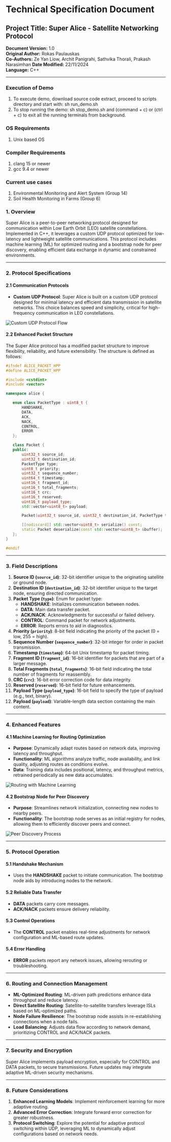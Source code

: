 # Technical Specification Document

## Project Title: Super Alice - Satellite Networking Protocol

**Document Version:** 1.0  
**Original Author:** Rokas Paulauskas  
**Co-Authors:** Ze Yan Liow, Archit Panigrahi, Sathvika Thorali, Prakash Narasimhan
**Date Modified:** 22/11/2024  
**Language:** C++

---

### Execution of Demo

1. To execute demo, download source code extract, proceed to scripts directory and start with: sh run_demo.sh
2. To stop running the demo: sh stop_demo.sh and (command + c) or (ctrl + c) to exit all the running terminals from background.

### OS Requirements

1. Unix based OS

### Compiler Requirements

1. clang 15 or newer
2. gcc 9.4 or newer

### Current use cases

1. Environmental Monitoring and Alert System (Group 14)
2. Soil Health Monitoring in Farms (Group 6)

### 1. Overview

Super Alice is a peer-to-peer networking protocol designed for communication within Low Earth Orbit (LEO) satellite constellations. Implemented in C++, it leverages a custom UDP protocol optimized for low-latency and lightweight satellite communications. This protocol includes machine learning (ML) for optimized routing and a bootstrap node for peer discovery, enabling efficient data exchange in dynamic and constrained environments.

---

### 2. Protocol Specifications

#### 2.1 Communication Protocols

- **Custom UDP Protocol**: Super Alice is built on a custom UDP protocol designed for minimal latency and efficient data transmission in satellite networks. This choice balances speed and simplicity, critical for high-frequency communication in LEO constellations.

![Custom UDP Protocol Flow](https://i.imgur.com/RWAAazL.png "Custom UDP Protocol Flow")

#### 2.2 Enhanced Packet Structure

The Super Alice protocol has a modified packet structure to improve flexibility, reliability, and future extensibility. The structure is defined as follows:

```cpp
#ifndef ALICE_PACKET_HPP
#define ALICE_PACKET_HPP

#include <cstdint>
#include <vector>

namespace alice {

   enum class PacketType : uint8_t {
       HANDSHAKE,
       DATA,
       ACK,
       NACK,
       CONTROL,
       ERROR
   };

   class Packet {
   public:
       uint32_t source_id;
       uint32_t destination_id;
       PacketType type;
       uint8_t priority;
       uint32_t sequence_number;
       uint64_t timestamp;
       uint16_t fragment_id;
       uint16_t total_fragments;
       uint16_t crc;
       uint16_t reserved;
       uint16_t payload_type;
       std::vector<uint8_t> payload;

       Packet(uint32_t source_id, uint32_t destination_id, PacketType type, uint8_t priority, uint32_t sequence_number, const std::vector<uint8_t> &payload);

       [[nodiscard]] std::vector<uint8_t> serialize() const;
       static Packet deserialize(const std::vector<uint8_t> &buffer);
   };
}

#endif
```

---

### 3. Field Descriptions

1. **Source ID (`source_id`)**: 32-bit identifier unique to the originating satellite or ground node.
2. **Destination ID (`destination_id`)**: 32-bit identifier unique to the target node, ensuring directed communication.
3. **Packet Type (`type`)**: Enum for packet type:
   - **HANDSHAKE**: Initializes communication between nodes.
   - **DATA**: Main data transfer packet.
   - **ACK/NACK**: Acknowledgments for successful or failed delivery.
   - **CONTROL**: Command packet for network adjustments.
   - **ERROR**: Reports errors to aid in diagnostics.
4. **Priority (`priority`)**: 8-bit field indicating the priority of the packet (0 = low, 255 = high).
5. **Sequence Number (`sequence_number`)**: 32-bit integer for order in packet transmission.
6. **Timestamp (`timestamp`)**: 64-bit Unix timestamp for packet timing.
7. **Fragment ID (`fragment_id`)**: 16-bit identifier for packets that are part of a larger message.
8. **Total Fragments (`total_fragments`)**: 16-bit field indicating the total number of fragments for reassembly.
9. **CRC (`crc`)**: 16-bit error correction code for data integrity.
10. **Reserved (`reserved`)**: 16-bit field for future enhancements.
11. **Payload Type (`payload_type`)**: 16-bit field to specify the type of payload (e.g., text, binary).
12. **Payload (`payload`)**: Variable-length data section containing the main content.

---

### 4. Enhanced Features

#### 4.1 Machine Learning for Routing Optimization

- **Purpose**: Dynamically adapt routes based on network data, improving latency and throughput.
- **Functionality**: ML algorithms analyze traffic, node availability, and link quality, adjusting routes as conditions evolve.
- **Data**: Training data includes positional, latency, and throughput metrics, retrained periodically as new data accumulates.

![Routing with Machine Learning](https://i.imgur.com/NPbx0GU.png "Routing with Machine Learning")

#### 4.2 Bootstrap Node for Peer Discovery

- **Purpose**: Streamlines network initialization, connecting new nodes to nearby peers.
- **Functionality**: The bootstrap node serves as an initial registry for nodes, allowing them to efficiently discover peers and connect.

![Peer Discovery Process](https://i.imgur.com/Q029UGM.png "Peer Discovery Process")

---

### 5. Protocol Operation

#### 5.1 Handshake Mechanism

- Uses the **HANDSHAKE** packet to initiate communication. The bootstrap node aids by introducing nodes to the network.

#### 5.2 Reliable Data Transfer

- **DATA** packets carry core messages.
- **ACK/NACK** packets ensure delivery reliability.

#### 5.3 Control Operations

- The **CONTROL** packet enables real-time adjustments for network configuration and ML-based route updates.

#### 5.4 Error Handling

- **ERROR** packets report any network issues, allowing rerouting or troubleshooting.

---

### 6. Routing and Connection Management

- **ML-Optimized Routing**: ML-driven path predictions enhance data throughput and reduce latency.
- **Direct Satellite Routing**: Satellite-to-satellite transfers leverage ISLs based on ML-optimized paths.
- **Node Failure Resilience**: The bootstrap node assists in re-establishing connections when a node fails.
- **Load Balancing**: Adjusts data flow according to network demand, prioritizing CONTROL and ACK/NACK packets.

---

### 7. Security and Encryption

Super Alice implements payload encryption, especially for CONTROL and DATA packets, to secure transmissions. Future updates may integrate adaptive ML-driven security mechanisms.

---

### 8. Future Considerations

1. **Enhanced Learning Models**: Implement reinforcement learning for more adaptive routing.
2. **Advanced Error Correction**: Integrate forward error correction for greater robustness.
3. **Protocol Switching**: Explore the potential for adaptive protocol switching within UDP, leveraging ML to dynamically adjust configurations based on network needs.
